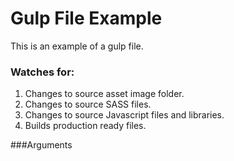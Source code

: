 # Gulp File Example

This is an example of a gulp file.

### Watches for:
1) Changes to source asset image folder.
2) Changes to source SASS files.
3) Changes to source Javascript files and libraries.
4) Builds production ready files.

###Arguments
```gulp --production
```